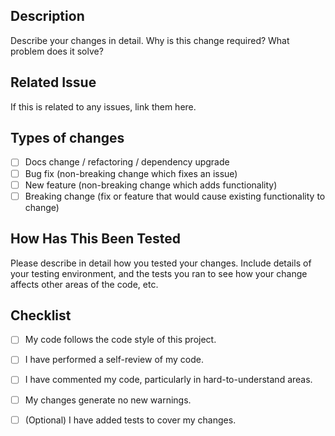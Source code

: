 ## Description

Describe your changes in detail. Why is this change required? What problem does it solve?

## Related Issue

If this is related to any issues, link them here.

## Types of changes

<!--- What types of changes does your code introduce? Put an `x` in all the boxes that apply: -->

- [ ] Docs change / refactoring / dependency upgrade
- [ ] Bug fix (non-breaking change which fixes an issue)
- [ ] New feature (non-breaking change which adds functionality)
- [ ] Breaking change (fix or feature that would cause existing functionality to change)

## How Has This Been Tested

Please describe in detail how you tested your changes. Include details of your testing environment, and the tests you ran to see how your change affects other areas of the code, etc. 

## Checklist

<!--- Go over all the following points, and put an `x` in all the boxes that apply. -->
<!--- If you're unsure about any of these, don't hesitate to ask. We're here to help! -->

- [ ] My code follows the code style of this project.
- [ ] I have performed a self-review of my code.
- [ ] I have commented my code, particularly in hard-to-understand areas.
- [ ] My changes generate no new warnings.
- [ ] (Optional) I have added tests to cover my changes.

